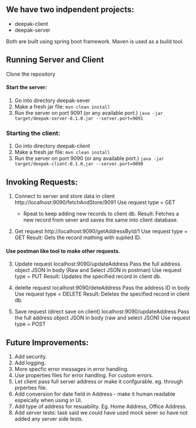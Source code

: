 ## We have two indpendent projects:
* deepak-client
* deepak-server

Both are built using spring boot framework.
Maven is used as a build tool.

## Running Server and Client 

Clone the repository

#### Start the server:
1. Go into directory deepak-sever
2. Make a fresh jar file:
   `mvn clean install`
3. Run the server on port 9091 (or any available port.)
   `java -jar target/deepak-server-0.1.0.jar --server.port=9091`

### Starting the client:
1. Go into directory deepak-client
2. Make a fresh jar file:
   `mvn clean install`
3. Run the server on port 9090 (or any available port.)
   `java -jar target/deepak-client-0.1.0.jar --server.port=9090`

## Invoking Requests:
1. Connect to server and store data in client 
   http://localhost:9090/fetchAndStore/9091
   Use request type = GET
      - Rpeat to keep adding new records to client db.
   Result: Fetches a new record from sever and saves the same into client database.

2. Get request 
   http://localhost:9090/getAddressById/1
   Use request type = GET
   Result: Gets the record mathing with suplied ID. 


#### Use postman like tool to make other requests.
3. Update request
   localhost:9090/updateAddress
   Pass the full address object JSON in body (Raw and Select JSON in postman)
   Use request type = PUT
   Result: Updates the specified record in client db.

4. delelte request
   localhost:9090/deteAddress
   Pass the address ID in body
   Use request type = DELETE
   Result: Deletes the specified record in client db.

5. Save request (direct save on client)
localhost:9090/updateAddress
Pass the full address object JSON in body (raw and select JSON)
Use request type = POST


## Future Improvements:
   1. Add security. 
   2. Add logging.
   3. More specfic error messages in error handling.
   4. Use properties files for error handling. For custom errors.
   5. Let client pass full server address or make it confgurable. eg. through prperties file.
   6. Add conversion for date field in Address - make it human readable espeically when using in UI.
   7. Add type of address for resuability. Eg. Home Address, Office Address.
   8. Add server tests: task said we could have used mock sever so have not added any server side tests.
